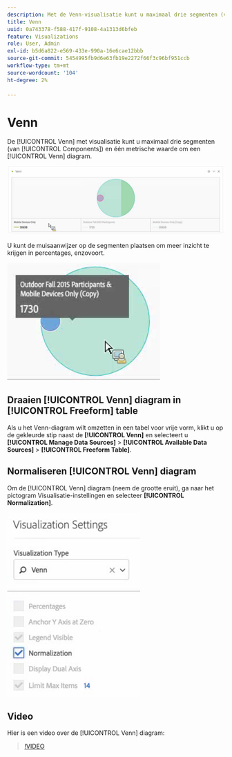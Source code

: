 ```yaml
---
description: Met de Venn-visualisatie kunt u maximaal drie segmenten (van Componenten) en één metrische waarde slepen om een Venn-diagram te maken.
title: Venn
uuid: 0a743378-f588-417f-9108-4a1313d6bfeb
feature: Visualizations
role: User, Admin
exl-id: b5d6a822-e569-433e-990a-16e6cae12bbb
source-git-commit: 5454995fb9d6e63fb19e2272f66f3c96bf951ccb
workflow-type: tm+mt
source-wordcount: '104'
ht-degree: 2%

---
```


# Venn

De [!UICONTROL Venn] met visualisatie kunt u maximaal drie segmenten (van [!UICONTROL Components]) en één metrische waarde om een [!UICONTROL Venn] diagram.

![](assets/venn.png)

U kunt de muisaanwijzer op de segmenten plaatsen om meer inzicht te krijgen in percentages, enzovoort.

![](assets/venn_hover.png)

## Draaien [!UICONTROL Venn] diagram in [!UICONTROL Freeform] table

Als u het Venn-diagram wilt omzetten in een tabel voor vrije vorm, klikt u op de gekleurde stip naast de **[!UICONTROL Venn]** en selecteert u **[!UICONTROL Manage Data Sources]** > **[!UICONTROL Available Data Sources]** > **[!UICONTROL Freeform Table]**.

## Normaliseren [!UICONTROL Venn] diagram

Om de [!UICONTROL Venn] diagram (neem de grootte eruit), ga naar het pictogram Visualisatie-instellingen en selecteer **[!UICONTROL Normalization]**.

![](assets/normalization.png)

## Video

Hier is een video over de [!UICONTROL Venn] diagram:

>[!VIDEO](https://video.tv.adobe.com/v/335798/?quality=12)

